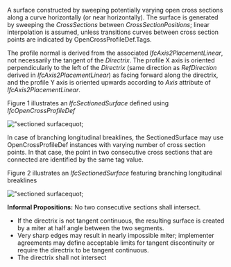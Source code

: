 A surface constructed by sweeping potentially varying open cross sections along a curve horizontally (or near horizontally). The surface is generated by sweeping the _CrossSections_ between _CrossSectionPositions_; linear interpolation is assumed, unless transitions curves between cross section points are indicated by OpenCrossProfileDef.Tags.

The profile normal is derived from the associated _IfcAxis2PlacementLinear_, not necessarily the tangent of the _Directrix_. The profile X axis is oriented perpendicularly to the left of the _Directrix_ (same direction as _RefDirection_ derived in _IfcAxis2PlacementLinear_) as facing forward along the directrix, and the profile Y axis is oriented upwards according to _Axis_ attribute of _IfcAxis2PlacementLinear_.

Figure 1 illustrates an _IfcSectionedSurface_ defined using _IfcOpenCrossProfileDef_

!["sectioned surfacequot;](../../../../../../figures/IfcSectionedSurface_1.png "Figure 1 &mdash; Sectioned surface using _IfcOpenCrossProfileDef_")

In case of branching longitudinal breaklines, the SectionedSurface may use OpenCrossProfileDef instances with varying number of cross section points. In that case, the point in two consecutive cross sections that are connected are identified by the same tag value.

Figure 2 illustrates an _IfcSectionedSurface_ featuring branching longitudinal breaklines

!["sectioned surfacequot;](../../../../../../figures/IfcSectionedSurface_2.png "Figure 2 &mdash; Sectioned surface with branching longitudinal breaklines")

**Informal Propositions:** No two consecutive sections shall intersect.
* If the directrix is not tangent continuous, the resulting surface is created by a miter at half angle between the two segments.
* Very sharp edges may result in nearly impossible miter; implementer agreements may define acceptable limits for tangent discontinuity or require the directrix to be tangent continuous.
* The directrix shall not intersect
